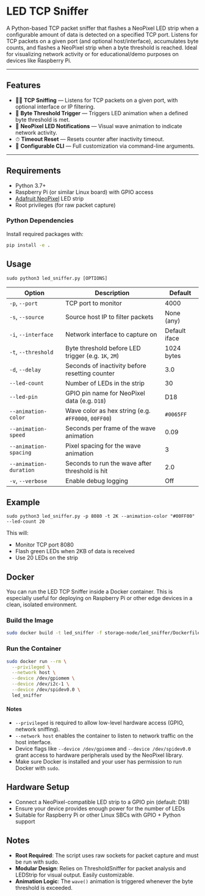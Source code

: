 # LED TCP Sniffer

A Python-based TCP packet sniffer that flashes a NeoPixel LED strip when a configurable amount of data is detected on a specified TCP port.
Listens for TCP packets on a given port (and optional host/interface), accumulates byte counts, and flashes a NeoPixel strip when a byte threshold is reached.
Ideal for visualizing network activity or for educational/demo purposes on devices like Raspberry Pi.

---

## Features

- 🕵️‍♂️ **TCP Sniffing** — Listens for TCP packets on a given port, with optional interface or IP filtering.
- 🔢 **Byte Threshold Trigger** — Triggers LED animation when a defined byte threshold is met.
- 🌈 **NeoPixel LED Notifications** — Visual wave animation to indicate network activity.
- ⏱ **Timeout Reset** — Resets counter after inactivity timeout.
- 🔧 **Configurable CLI** — Full customization via command-line arguments.

---

## Requirements

- Python 3.7+
- Raspberry Pi (or similar Linux board) with GPIO access
- [Adafruit NeoPixel](https://github.com/adafruit/Adafruit_CircuitPython_NeoPixel) LED strip
- Root privileges (for raw packet capture)

### Python Dependencies

Install required packages with:

```bash
pip install -e .
```

## Usage

```
sudo python3 led_sniffer.py [OPTIONS]
```

| Option                 | Description                                         | Default       |
| ---------------------- | --------------------------------------------------- | ------------- |
| `-p`, `--port`         | TCP port to monitor                                 | 4000          |
| `-s`, `--source`       | Source host IP to filter packets                    | None (any)    |
| `-i`, `--interface`    | Network interface to capture on                     | Default iface |
| `-t`, `--threshold`    | Byte threshold before LED trigger (e.g. `1K`, `2M`) | 1024 bytes    |
| `-d`, `--delay`        | Seconds of inactivity before resetting counter      | 3.0           |
| `--led-count`          | Number of LEDs in the strip                         | 30            |
| `--led-pin`            | GPIO pin name for NeoPixel data (e.g. `D18`)        | D18           |
| `--animation-color`    | Wave color as hex string (e.g. `#FF0000`, `00FF00`) | `#0065FF`     |
| `--animation-speed`    | Seconds per frame of the wave animation             | 0.09          |
| `--animation-spacing`  | Pixel spacing for the wave animation                | 3             |
| `--animation-duration` | Seconds to run the wave after threshold is hit      | 2.0           |
| `-v`, `--verbose`      | Enable debug logging                                | Off           |

## Example

```
sudo python3 led_sniffer.py -p 8080 -t 2K --animation-color "#00FF00" --led-count 20
```

This will:

- Monitor TCP port 8080
- Flash green LEDs when 2KB of data is received
- Use 20 LEDs on the strip

## Docker

You can run the LED TCP Sniffer inside a Docker container. This is especially useful for deploying on Raspberry Pi or other edge devices in a clean, isolated environment.

### Build the Image

```bash
sudo docker build -t led_sniffer -f storage-node/led_sniffer/Dockerfile .
```

### Run the Container

```bash
sudo docker run --rm \
  --privileged \
  --network host \
  --device /dev/gpiomem \
  --device /dev/i2c-1 \
  --device /dev/spidev0.0 \
  led_sniffer
```

#### Notes

- `--privileged` is required to allow low-level hardware access (GPIO, network sniffing).
- `--network host` enables the container to listen to network traffic on the host interface.
- Device flags like `--device /dev/gpiomem` and `--device /dev/spidev0.0` grant access to hardware peripherals used by the NeoPixel library.
- Make sure Docker is installed and your user has permission to run Docker with `sudo`.

## Hardware Setup

- Connect a NeoPixel-compatible LED strip to a GPIO pin (default: D18)
- Ensure your device provides enough power for the number of LEDs
- Suitable for Raspberry Pi or other Linux SBCs with GPIO + Python support

## Notes

- **Root Required**: The script uses raw sockets for packet capture and must be run with sudo.
- **Modular Design**: Relies on ThresholdSniffer for packet analysis and LEDStrip for visual output. Easily customizable.
- **Animation Logic**: The `wave()` animation is triggered whenever the byte threshold is exceeded.

